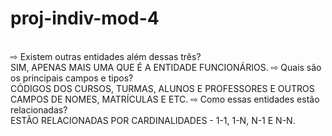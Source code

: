 # proj-indiv-mod-4
<br>
⇨ Existem outras entidades além dessas três? <br>
SIM, APENAS MAIS UMA QUE É A ENTIDADE FUNCIONÁRIOS.
⇨ Quais são os principais campos e tipos? <br>
CÓDIGOS DOS CURSOS, TURMAS, ALUNOS E PROFESSORES E OUTROS CAMPOS DE NOMES, MATRÍCULAS E ETC.
⇨ Como essas entidades estão relacionadas? <br>
ESTÃO RELACIONADAS POR CARDINALIDADES - 1-1, 1-N, N-1 E N-N.
